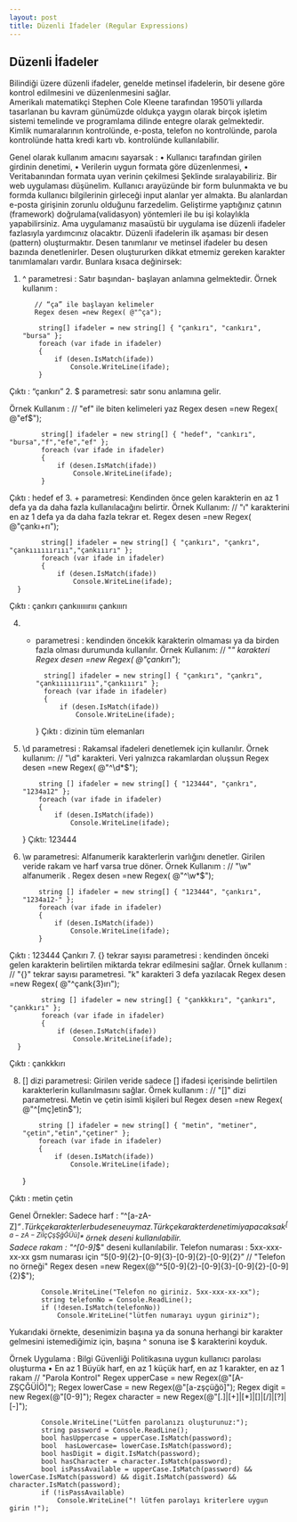 ```yaml
---
layout: post
title: Düzenli İfadeler (Regular Expressions)
---  
```


## Düzenli İfadeler ##
Bilindiği üzere düzenli ifadeler, genelde metinsel ifadelerin, bir desene göre kontrol edilmesini ve düzenlenmesini sağlar.  
Amerikalı matematikçi Stephen Cole Kleene tarafından 1950’li yıllarda tasarlanan bu kavram günümüzde oldukça yaygın olarak birçok işletim sistemi temelinde ve programlama dilinde entegre olarak gelmektedir.  
Kimlik numaralarının kontrolünde, e-posta, telefon no kontrolünde, parola kontrolünde hatta kredi kartı vb. kontrolünde kullanılabilir.  
   
Genel olarak kullanım amacını sayarsak :
•	Kullanıcı tarafından girilen girdinin denetimi,
•	Verilerin uygun formata göre düzenlenmesi,
•	Veritabanından formata uyan verinin çekilmesi 
Şeklinde sıralayabiliriz.
Bir web uygulaması düşünelim. Kullanıcı arayüzünde bir form bulunmakta ve bu formda kullanıcı bilgilerinin girleceği  input alanlar yer almakta. Bu alanlardan e-posta girişinin zorunlu olduğunu farzedelim. Geliştirme yaptığınız çatının (framework) doğrulama(validasyon) yöntemleri ile bu işi kolaylıkla yapabilirsiniz. Ama uygulamanız masaüstü bir uygulama ise düzenli ifadeler fazlasıyla yardımcınız olacaktır.
Düzenli ifadelerin ilk aşaması bir desen (pattern) oluşturmaktır. Desen tanımlanır ve metinsel ifadeler bu desen bazında denetlenirler. Desen oluştururken dikkat etmemiz gereken karakter tanımlamaları vardır. Bunlara kısaca değinirsek:
1.	^ parametresi : Satır başından- başlayan anlamına gelmektedir.
Örnek kullanım : 
           
           // “ça” ile başlayan kelimeler
           Regex desen =new Regex( @"^ça");

            string[] ifadeler = new string[] { "çankırı", "cankırı", "bursa" };
            foreach (var ifade in ifadeler)
            {
                if (desen.IsMatch(ifade))
                    Console.WriteLine(ifade);
            }
Çıktı : “çankırı”
2.	$ parametresi: satır sonu anlamına gelir. 

Örnek Kullanım : 
            // "ef" ile biten kelimeleri yaz
            Regex desen =new Regex( @"ef$");

            string[] ifadeler = new string[] { "hedef", "cankırı", "bursa","f","efe","ef" };
            foreach (var ifade in ifadeler)
            {
                if (desen.IsMatch(ifade))
                    Console.WriteLine(ifade);
            }
Çıktı : hedef
        ef
3.	+ parametresi: Kendinden önce gelen karakterin en az 1 defa ya da daha fazla kullanılacağını belirtir.
Örnek Kullanım:
           // "ı" karakterini  en az 1 defa ya da daha fazla tekrar et.
            Regex desen =new Regex( @"çankı+rı");

            string[] ifadeler = new string[] { "çankırı", "çankrı", "çankıııııırııı","çankııırı" };
            foreach (var ifade in ifadeler)
            {
                if (desen.IsMatch(ifade))
                    Console.WriteLine(ifade);
      } 

Çıktı : çankırı
           çankıııııırııı
           çankııırı

4.	* parametresi : kendinden öncekik karakterin olmaması ya da birden fazla olması durumunda kullanılır.
Örnek Kullanım: 
            // "*" karakteri
            Regex desen =new Regex( @"çankı*rı");

            string[] ifadeler = new string[] { "çankırı", "çankrı", "çankıııııırııı","çankııırı" };
            foreach (var ifade in ifadeler)
            {
                if (desen.IsMatch(ifade))
                    Console.WriteLine(ifade);
      }
Çıktı : dizinin tüm elemanları 

5.	\d parametresi : Rakamsal ifadeleri denetlemek için kullanılır. 
Örnek kullanım: 
            // "\d" karakteri. Veri yalnızca rakamlardan oluşsun
            Regex desen =new Regex( @"^\d*$");

            string [] ifadeler = new string[] { "123444", "çankrı", "1234a12" };
            foreach (var ifade in ifadeler)
            {
                if (desen.IsMatch(ifade))
                    Console.WriteLine(ifade);
      }
Çıktı: 123444

6.	\w parametresi: Alfanumerik karakterlerin varlığını denetler. Girilen veride rakam ve harf varsa true döner.
Örnek Kullanım :
            // "\w" alfanumerik .
            Regex desen =new Regex( @"^\w*$");

            string [] ifadeler = new string[] { "123444", "çankırı", "1234a12-" };
            foreach (var ifade in ifadeler)
            {
                if (desen.IsMatch(ifade))
                    Console.WriteLine(ifade);
            }

Çıktı : 123444
        Çankırı
7.	{} tekrar sayısı parametresi : kendinden önceki gelen karakterin belirtilen miktarda tekrar edilmesini sağlar.
Örnek kullanım : 
            // "{}" tekrar sayısı parametresi. "k" karakteri 3 defa yazılacak
            Regex desen =new Regex( @"^çank{3}ırı"); 

            string [] ifadeler = new string[] { "çankkkırı", "çankırı", "çankkırı" };
            foreach (var ifade in ifadeler)
            {
                if (desen.IsMatch(ifade))
                    Console.WriteLine(ifade);
      }
Çıktı : çankkkırı

8.	[] dizi parametresi: Girilen veride sadece [] ifadesi içerisinde belirtilen karakterlerin kullanılmasını sağlar.
Örnek kullanım : 
            // "[]" dizi parametresi. Metin ve çetin isimli kişileri bul
            Regex desen =new Regex( @"^[mç]etin$"); 

            string [] ifadeler = new string[] { "metin", "metiner", "çetin","etin","çetiner" };
            foreach (var ifade in ifadeler)
            {
                if (desen.IsMatch(ifade))
                    Console.WriteLine(ifade);
      } 

Çıktı : metin
          çetin

Genel Örnekler: 
Sadece harf : “^[a-zA-Z]*$” . Türkçe karakterler bu desene uymaz. Türkçe karakter denetimi yapacaksak ^[a-zA-ZiİçÇşŞğĞÜü]*$ örnek deseni kullanılabilir.  
Sadece rakam  : "^[0-9]*$" deseni kullanılabilir.
Telefon numarası :  5xx-xxx-xx-xx gsm  numarası için “5[0-9]{2}-[0-9]{3}-[0-9]{2}-[0-9]{2}”
              // "Telefon no örneği"
            Regex desen =new Regex(@"^5[0-9]{2}-[0-9]{3}-[0-9]{2}-[0-9]{2}$");

            Console.WriteLine("Telefon no giriniz. 5xx-xxx-xx-xx");
            string telefonNo = Console.ReadLine();
            if (!desen.IsMatch(telefonNo))
                Console.WriteLine("lütfen numarayı uygun giriniz");
     
Yukarıdaki örnekte, desenimizin başına ya da sonuna herhangi bir karakter gelmesini istemediğimiz için, başına ^ sonuna ise $ karakterini koyduk. 




Örnek Uygulama : 
Bilgi Güvenliği Politikasına  uygun kullanıcı parolası oluşturma
•	En az 1 Büyük harf, en az 1 küçük harf, en az 1 karakter, en az 1 rakam
           // "Parola Kontrol"
            Regex upperCase = new Regex(@"[A-ZŞÇĞÜİÖ]");
            Regex lowerCase = new Regex(@"[a-zşçüğö]");
            Regex digit = new Regex(@"[0-9]");
            Regex character = new Regex(@"[.]|[+]|[*]|[\]|[/]|[?]|[-]");

            Console.WriteLine("Lütfen parolanızı oluşturunuz:");
            string password = Console.ReadLine();
            bool hasUppercase = upperCase.IsMatch(password);
            bool  hasLowercase= lowerCase.IsMatch(password);
            bool hasDigit = digit.IsMatch(password);
            bool hasCharacter = character.IsMatch(password);
            bool isPassAvailable = upperCase.IsMatch(password) && lowerCase.IsMatch(password) && digit.IsMatch(password) && character.IsMatch(password);
            if (!isPassAvailable)
                Console.WriteLine("! lütfen parolayı kriterlere uygun girin !");
